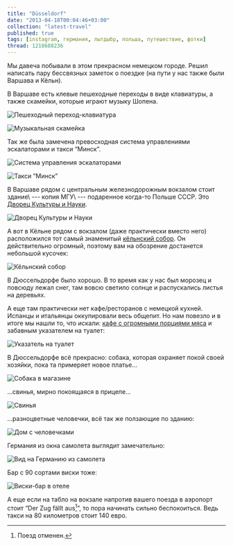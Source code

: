 ```yaml
---
title: "Düsseldorf"
date: "2013-04-18T00:04:46+03:00"
collection: "latest-travel"
published: true
tags: [instagram, германия, лытдыбр, польша, путешествие, фотки]
thread: 1218688236
---
```


Мы давеча побывали в этом прекрасном немецком городе. Решил написать пару бессвязных заметок о поездке (на пути у нас 
также были Варшава и Кёльн).

В Варшаве есть клевые пешеходные переходы в виде клавиатуры, а также скамейки, которые играют музыку Шопена.

![Пешеходный переход-клавиатура](/images/travel/2013-04-dusseldorf/warsaw-crosswalk.jpg "Пешеходный переход-клавиатура")

![Музыкальная скамейка](/images/travel/2013-04-dusseldorf/warsaw-chopin-bench.jpg "Музыкальная скамейка")

Так же была замечена превосходная система управлениями эскалаторами и такси “Минск”.

![Система управления эскалаторами](/images/travel/2013-04-dusseldorf/warsaw-escalator-driver.jpg "Система управления эскалаторами")

![Такси “Минск”](/images/travel/2013-04-dusseldorf/warsaw-taxi-minsk.jpg "Такси “Минск”")

В Варшаве рядом с центральным железнодорожным вокзалом стоит здание\ --- копия МГУ\ --- подаренное когда-то Польше СССР.
Это [Дворец Культуры и Науки](http://ru.wikipedia.org/wiki/%D0%94%D0%B2%D0%BE%D1%80%D0%B5%D1%86_%D0%BA%D1%83%D0%BB%D1%8C%D1%82%D1%83%D1%80%D1%8B_%D0%B8_%D0%BD%D0%B0%D1%83%D0%BA%D0%B8).

![Дворец Культуры и Науки](/images/travel/2013-04-dusseldorf/warsaw-palac-kultury.jpg "Дворец Культуры и Науки")

А вот в Кёльне рядом с вокзалом (даже практически вместо него) расположился тот самый знаменитый
[кёльнский собор](http://ru.wikipedia.org/wiki/%D0%9A%D1%91%D0%BB%D1%8C%D0%BD%D1%81%D0%BA%D0%B8%D0%B9_%D1%81%D0%BE%D0%B1%D0%BE%D1%80).
Он действительно огромный, поэтому вам на обозрение достанется небольшой кусочек:

![Кёльнский собор](/images/travel/2013-04-dusseldorf/cologne-cathedral.jpg "Кёльнский собор")

В Дюссельдорфе было хорошо. В то время как у нас был морозец и повсюду лежал снег, там вовсю светило солнце и
распускались листья на деревьях.

А еще там практически нет кафе/ресторанов с немецкой кухней. Испанцы и итальянцы оккупировали весь общепит. Но нам
повезло и в итоге мы нашли то, что искали: [кафе с огромными порциями мяса](http://www.schweinske.de/) и забавным
указателем на туалет:

![Указатель на туалет](/images/travel/2013-04-dusseldorf/dusseldorf-schweinske-wc.jpg "Указатель на туалет")

В Дюссельдорфе всё прекрасно: собака, которая охраняет покой своей хозяйки, пока та примеряет новое платье...

![Собака в магазине](/images/travel/2013-04-dusseldorf/dusseldorf-fitting-room.jpg "Собака в магазине")

...свинья, мирно покоящаяся в прицепе...

![Свинья](/images/travel/2013-04-dusseldorf/dusseldorf-pig.jpg "Свинья")

...разноцветные человечки, всё так же ползающие по зданию:

![Дом с человечками](/images/travel/2013-04-dusseldorf/dusseldorf-house-with-men.jpg "Дом с человечками")

Германия из окна самолета выглядит замечательно:

![Вид на Германию из самолета](/images/travel/2013-04-dusseldorf/germany-plane.jpg "Вид на Германию из самолета")

Бар с 90 сортами виски тоже:

![Виски-бар в отеле](/images/travel/2013-04-dusseldorf/dusseldorf-whisky-bar.jpg "Виски-бар в отеле")

А еще если на табло на вокзале напротив вашего поезда в аэропорт стоит “Der Zug fällt aus[^1]”, то пора начинать
сильно беспокоиться. Ведь такси на 80 километров стоит 140 евро.

[^1]: Поезд отменен.
